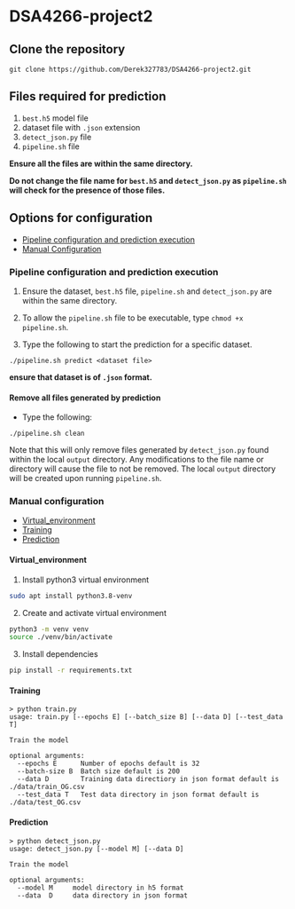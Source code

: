 # DSA4266-project2

## Clone the repository 
`git clone https://github.com/Derek327783/DSA4266-project2.git`
## Files required for prediction

1. `best.h5` model file
2. dataset file with `.json` extension
3. `detect_json.py` file
4. `pipeline.sh` file

**Ensure all the files are within the same directory.**

**Do not change the file name for `best.h5` and `detect_json.py` as `pipeline.sh` will check for the presence of those files.**

## Options for configuration

- [Pipeline configuration and prediction execution](#pipeline-configuration-and-prediction-execution)
- [Manual Configuration](#manual-configuration)

### Pipeline configuration and prediction execution

1. Ensure the dataset, `best.h5` file, `pipeline.sh` and `detect_json.py` are within the same directory.

2. To allow the `pipeline.sh` file to be executable, type `chmod +x pipeline.sh`.

3. Type the following to start the prediction for a specific dataset.
```
./pipeline.sh predict <dataset file>
```
**ensure that dataset is of `.json` format.**

#### Remove all files generated by prediction

- Type the following:
```
./pipeline.sh clean
```
Note that this will only remove files generated by `detect_json.py` found within the local `output` directory. Any modifications to the file name or directory will cause the file to not be removed. The local `output` directory will be created upon running `pipeline.sh`.

### Manual configuration

- [Virtual_environment](#virtual_environment)
- [Training](#training)
- [Prediction](#prediction)

#### Virtual_environment

1. Install python3 virtual environment
```bash
sudo apt install python3.8-venv
```

2. Create and activate virtual environment
```bash
python3 -m venv venv
source ./venv/bin/activate
```

3. Install dependencies
```bash
pip install -r requirements.txt
```


#### Training

```console
> python train.py 
usage: train.py [--epochs E] [--batch_size B] [--data D] [--test_data T]
                
Train the model

optional arguments:
  --epochs E      Number of epochs default is 32
  --batch-size B  Batch size default is 200
  --data D        Training data directiory in json format default is ./data/train_OG.csv
  --test_data T   Test data directory in json format default is ./data/test_OG.csv
```


#### Prediction
```console
> python detect_json.py 
usage: detect_json.py [--model M] [--data D]
                
Train the model

optional arguments:
  --model M     model directory in h5 format
  --data  D     data directory in json format
```

